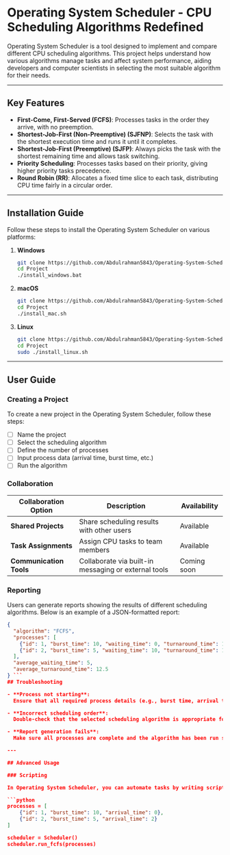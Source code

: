 # Operating System Scheduler - CPU Scheduling Algorithms Redefined

Operating System Scheduler is a tool designed to implement and compare different CPU scheduling algorithms. This project helps understand how various algorithms manage tasks and affect system performance, aiding developers and computer scientists in selecting the most suitable algorithm for their needs.

---

## Key Features

- **First-Come, First-Served (FCFS)**: Processes tasks in the order they arrive, with no preemption.
- **Shortest-Job-First (Non-Preemptive) (SJFNP)**: Selects the task with the shortest execution time and runs it until it completes.
- **Shortest-Job-First (Preemptive) (SJFP)**: Always picks the task with the shortest remaining time and allows task switching.
- **Priority Scheduling**: Processes tasks based on their priority, giving higher priority tasks precedence.
- **Round Robin (RR)**: Allocates a fixed time slice to each task, distributing CPU time fairly in a circular order.

---

## Installation Guide

Follow these steps to install the Operating System Scheduler on various platforms:

1. **Windows**
    ```bash
    git clone https://github.com/Abdulrahman5843/Operating-System-Scheduler
    cd Project
    ./install_windows.bat
    ```

2. **macOS**
    ```bash
    git clone https://github.com/Abdulrahman5843/Operating-System-Scheduler
    cd Project
    ./install_mac.sh
    ```

3. **Linux**
    ```bash
    git clone https://github.com/Abdulrahman5843/Operating-System-Scheduler
    cd Project
    sudo ./install_linux.sh
    ```

---

## User Guide

### Creating a Project
To create a new project in the Operating System Scheduler, follow these steps:

- [ ] Name the project
- [ ] Select the scheduling algorithm
- [ ] Define the number of processes
- [ ] Input process data (arrival time, burst time, etc.)
- [ ] Run the algorithm

### Collaboration

| Collaboration Option   | Description                                           | Availability |
|------------------------|-------------------------------------------------------|--------------|
| **Shared Projects**     | Share scheduling results with other users             | Available    |
| **Task Assignments**    | Assign CPU tasks to team members                      | Available    |
| **Communication Tools** | Collaborate via built-in messaging or external tools  | Coming soon  |

### Reporting

Users can generate reports showing the results of different scheduling algorithms. Below is an example of a JSON-formatted report:

```json
{
  "algorithm": "FCFS",
  "processes": [
    {"id": 1, "burst_time": 10, "waiting_time": 0, "turnaround_time": 10},
    {"id": 2, "burst_time": 5, "waiting_time": 10, "turnaround_time": 15}
  ],
  "average_waiting_time": 5,
  "average_turnaround_time": 12.5
} ```
## Troubleshooting

- **Process not starting**:  
  Ensure that all required process details (e.g., burst time, arrival time) are correctly entered before starting the scheduling algorithm.

- **Incorrect scheduling order**:  
  Double-check that the selected scheduling algorithm is appropriate for the task (e.g., FCFS for first-come-first-served order, SJF for shortest job first).

- **Report generation fails**:  
  Make sure all processes are complete and the algorithm has been run successfully before generating reports.

---

## Advanced Usage

### Scripting

In Operating System Scheduler, you can automate tasks by writing scripts. Below is an example of a Python script that runs the FCFS scheduling algorithm:

```python
processes = [
    {"id": 1, "burst_time": 10, "arrival_time": 0},
    {"id": 2, "burst_time": 5, "arrival_time": 2}
]

scheduler = Scheduler()
scheduler.run_fcfs(processes)
```
